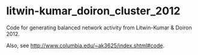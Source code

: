 # litwin-kumar_doiron_cluster_2012
Code for generating balanced network activity from Litwin-Kumar &amp; Doiron 2012.

Also, see http://www.columbia.edu/~ak3625/index.shtml#code.
